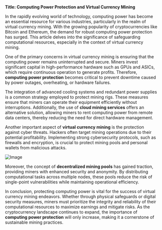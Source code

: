 **Title: Computing Power Protection and Virtual Currency Mining**

In the rapidly evolving world of technology, computing power has become an essential resource for various industries, particularly in the realm of virtual currency mining. With the growing popularity of cryptocurrencies like Bitcoin and Ethereum, the demand for robust computing power protection has surged. This article delves into the significance of safeguarding computational resources, especially in the context of virtual currency mining.

One of the primary concerns in virtual currency mining is ensuring that the computing power remains uninterrupted and secure. Miners invest significant capital in high-performance hardware such as GPUs and ASICs, which require continuous operation to generate profits. Therefore, **computing power protection** becomes critical to prevent downtime caused by power outages, overheating, or hardware failures.

The integration of advanced cooling systems and redundant power supplies is a common strategy employed to protect mining rigs. These measures ensure that miners can operate their equipment efficiently without interruptions. Additionally, the use of **cloud mining services** offers an alternative solution, allowing miners to rent computing power from remote data centers, thereby reducing the need for direct hardware management.

Another important aspect of **virtual currency mining** is the protection against cyber threats. Hackers often target mining operations due to their potential profitability. Implementing strong cybersecurity protocols, such as firewalls and encryption, is crucial to protect mining pools and personal wallets from malicious attacks.

![Image](https://github.com/user-attachments/assets/31692037-0104-4703-abd1-696b6a7dd41b)

Moreover, the concept of **decentralized mining pools** has gained traction, providing miners with enhanced security and anonymity. By distributing computational tasks across multiple nodes, these pools reduce the risk of single-point vulnerabilities while maintaining operational efficiency.

In conclusion, protecting computing power is vital for the success of virtual currency mining endeavors. Whether through physical safeguards or digital security measures, miners must prioritize the integrity and reliability of their computational resources to maximize earnings and mitigate risks. As the cryptocurrency landscape continues to expand, the importance of **computing power protection** will only increase, making it a cornerstone of sustainable mining practices.